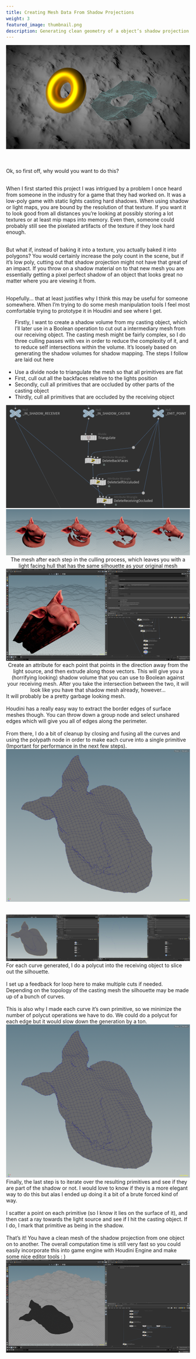 ```yaml
---
title: Creating Mesh Data From Shadow Projections
weight: 3
featured_image: thumbnail.png
description: Generating clean geometry of a object’s shadow projection on to another mesh.
---
```


<center>
    <img src="thumbnail.png">
</center>

\
\
Ok, so first off, why would you want to do this?

\
When I first started this project I was intrigued by a problem I once heard from someone in the industry for a game that they had worked on. It was a low-poly game with static lights casting hard shadows. When using shadow or light maps, you are bound by the resolution of that texture. If you want it to look good from all distances you’re looking at possibly storing a lot textures or at least mip maps into memory. Even then, someone could probably still see the pixelated artifacts of the texture if they look hard enough.

\
But what if, instead of baking it into a texture, you actually baked it into polygons? You would certainly increase the poly count in the scene, but if it’s low poly, cutting out that shadow projection might not have that great of an impact. If you throw on a shadow material on to that new mesh you are essentially getting a pixel perfect shadow of an object that looks great no matter where you are viewing it from. 

\
Hopefully... that at least justifies why I think this may be useful for someone somewhere. When I’m trying to do some mesh manipulation tools I feel most comfortable trying to prototype it in Houdini and see where I get. 
 
<div class="side-by-side">
    <div>
        <ul class="bullet">
            Firstly, I want to create a shadow volume from my casting object, which I’ll later use in a Boolean operation to cut out a intermediary mesh from our receiving object. The casting mesh might be fairly complex, so I do three culling passes with vex in order to reduce the complexity of it, and to reduce self intersections within the volume. It’s loosely based on generating the shadow volumes for shadow mapping. The steps I follow are laid out here
            <br>
            <br>
            <li>
                Use a divide node to triangulate the mesh so that all primitives are flat
            </li>
            <li>
                First, cull out all the backfaces relative to the lights position
            </li>
            <li>
                Secondly, cull all primitives that are occluded by other parts of the casting object 
            </li>
            <li>
                Thirdly, cull all primitives that are occluded by the receiving object
            </li>
        </ul>
    </div>
    <div>
        <img src="mesh_process.png">
    </div>
</div>

<div class="picture-subtitle">
    <div>
        <center>
            <img src="mesh_steps.png">
        </center>
    </div>
    <div class="subtitle">
        <center>
            The mesh after each step in the culling process, which leaves you with a light facing hull that has the same silhouette as your original mesh
        </center>
    </div>
</div>

<div class="picture-subtitle">
    <div>
        <center>
            <img src="shadow_hull.png">
        </center>
    </div>
    <div class="subtitle">
        <center>
            Create an attribute for each point that points in the direction away from the light source, and then extrude along those vectors. This will give you a (horrifying looking) shadow volume that you can use to Boolean against your receiving mesh. After you take the intersection between the two, it will look like you have that shadow mesh already, however…
        </center>
    </div>
</div>

<div class="side-by-side">
    <div>
        It will probably be a pretty garbage looking mesh.
        <br><br>
        Houdini has a really easy way to extract the border edges of surface meshes though. You can throw down a group node and select unshared edges which will give you all of edges along the perimeter.
        <br><br>
        From there, I do a bit of cleanup by closing and fusing all the curves and using the polypath node in order to make each curve into a single primitive (Important for performance in the next few steps). 
    </div>
    <div>
        <img src="garbage_mesh.png">
    </div>
</div>

<center style="margin-top:2rem">
    <img src="outline.png">
</center>

<div class="side-by-side">
    <div>
        For each curve generated, I do a polycut into the receiving object to slice out the silhouette.
        <br><br>
        I set up a feedback for loop here to make multiple cuts if needed. Depending on the topology of the casting mesh the silhouette may be made up of a bunch of curves.
        <br><br>
        This is also why I made each curve it’s own primitive, so we minimize the number of polycut operations we have to do. We could do a polycut for each edge but it would slow down the generation by a ton.
    </div>
    <div>
        <img src="garbage_mesh.png">
    </div>
</div>

<div class="side-by-side">
    <div>
        Finally, the last step is to iterate over the resulting primitives and see if they are part of the shadow or not. I would love to know if they is a more elegant way to do this but alas I ended up doing it a bit of a brute forced kind of way.
        <br><br>
        I scatter a point on each primitive (so I know it lies on the surface of it), and then cast a ray towards the light source and see if I hit the casting object. If I do, I mark that primitive as being in the shadow.
        <br><br>
        That’s it! You have a clean mesh of the shadow projection from one object on to another. The overall computation time is still very fast so you could easily incorporate this into game engine with Houdini Engine and make some nice editor tools : )
    </div>
    <div>
        <img src="final.png">
    </div>
</div>
